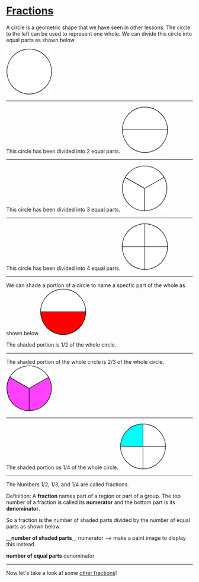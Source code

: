 # [Fractions](https://stackhouseclass.github.io/FractionsDisplay/)


A circle is a geometric shape that we have seen in other lessons. The circle to the left can be used to represent one whole. We can divide this circle into equal parts as shown below.

![alt text](./images/circle_whole_white.gif "whole circle")

***
This circle has been divided into 2 equal parts. 
![alt text](./images/circle_halves_white.gif "half circle ")
***

This circle has been divided into 3 equal parts. 
![alt text](./images/circle_thirds_white.gif "thirds circle ")
***

This circle has been divided into 4 equal parts. 
![alt text](./images/circle_fourths_white.gif "fourths circle ")
***

We can shade a portion of a circle to name a specfic part of the whole as shown below
![alt text](./images/circle_one_half_red.gif "red half circle")

The shaded portion is 1/2 of the whole circle.

***

The shaded portion of the whole circle is 2/3 of the whole circle. 
![alt text](./images/circle_two_thirds_pink.gif "pink two-thirds circle")

***

The shaded portion os 1/4 of the whole circle. 
![alt text](./images/circle_one_fourth_blue.gif "blue one-fourth circle")

***
The Numbers 1/2, 1/3, and 1/4 are called fractions. 

Definition: A **fraction** names part of a region or part of a group. The top number of a fraction is called its **numerator** and the bottom part is its **denominator**.

So a fraction is the number of shaded parts divided by the number of equal parts as shown below.

   **__number of shaded parts**__ numerator --> make a paint image to display this instead 
   
   **number of equal parts**  denominator
   

***

Now let's take a look at some [other fractions](./display_fractions.html)! 
   
  
